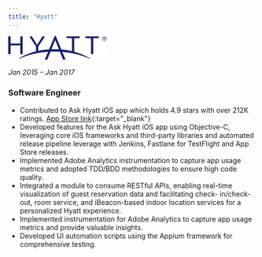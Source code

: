 ```yaml
---
title: "Hyatt"
---
```


<img src="/assets/logos/hyatt.png" width=200 alt="logo" />

_Jan 2015 – Jan 2017_

### Software Engineer

- Contributed to Ask Hyatt iOS app which holds 4.9 stars with over 212K ratings. [App Store link][download]{:target="\_blank"}
- Developed features for the Ask Hyatt iOS app using Objective-C, leveraging core iOS frameworks and third-party libraries and
  automated release pipeline leverage with Jenkins, Fastlane for TestFlight and App Store releases.
- Implemented Adobe Analytics instrumentation to capture app usage metrics and adopted TDD/BDD methodologies to ensure high code quality.
- Integrated a module to consume RESTful APIs, enabling real-time visualization of guest reservation data and facilitating check-
  in/check-out, room service, and iBeacon-based indoor location services for a personalized Hyatt experience.
- Implemented instrumentation for Adobe Analytics to capture app usage metrics and provide valuable insights.
- Developed UI automation scripts using the Appium framework for comprehensive testing.

[download]: https://apps.apple.com/us/app/world-of-hyatt/id476639005
